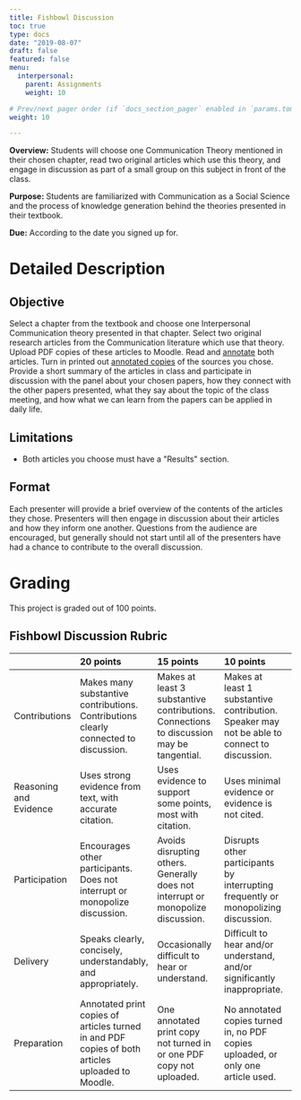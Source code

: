 ```yaml
---
title: Fishbowl Discussion
toc: true
type: docs
date: "2019-08-07"
draft: false
featured: false
menu:
  interpersonal:
    parent: Assignments
    weight: 10

# Prev/next pager order (if `docs_section_pager` enabled in `params.toml`)
weight: 10

---
```


**Overview:** Students will choose one Communication Theory mentioned in
their chosen chapter, read two original articles which use this theory,
and engage in discussion as part of a small group on this subject in
front of the class.

**Purpose:** Students are familiarized with Communication as a Social
Science and the process of knowledge generation behind the theories
presented in their textbook.

<!--
Target Length:**
-->

**Due:** According to the date you signed up for.

Detailed Description
====================

Objective
---------

Select a chapter from the textbook and choose one Interpersonal
Communication theory presented in that chapter. Select two original
research articles from the Communication literature which use that
theory. Upload PDF copies of these articles to Moodle. Read and
[annotate](/course/interpersonal/assignment/annotating-articles/) both
articles. Turn in printed out [annotated
copies](/course/interpersonal/assignment/annotating-articles/) of the
sources you chose. Provide a short summary of the articles in class and
participate in discussion with the panel about your chosen papers, how
they connect with the other papers presented, what they say about the
topic of the class meeting, and how what we can learn from the papers
can be applied in daily life.

Limitations
-----------

-   Both articles you choose must have a "Results" section.

Format
------

Each presenter will provide a brief overview of the contents of the
articles they chose. Presenters will then engage in discussion about
their articles and how they inform one another. Questions from the
audience are encouraged, but generally should not start until all of the
presenters have had a chance to contribute to the overall discussion.

Grading
=======

This project is graded out of 100 points.

Fishbowl Discussion Rubric
--------------------------

|                        | 20 points                                                                                        | 15 points                                                                                | 10 points                                                                                    | 5 points
|:-----------------------|:-----------------------|:-----------------------|:-----------------------|:-----------------------|
| Contributions          | Makes many substantive contributions. Contributions clearly connected to discussion.             | Makes at least 3 substantive contributions. Connections to discussion may be tangential. | Makes at least 1 substantive contribution. Speaker may not be able to connect to discussion. | No contributions are made.
| Reasoning and Evidence | Uses strong evidence from text, with accurate citation.                                          | Uses evidence to support some points, most with citation.                                | Uses minimal evidence or evidence is not cited.                                              | No evidence is presented.
| Participation          | Encourages other participants. Does not interrupt or monopolize discussion.                      | Avoids disrupting others. Generally does not interrupt or monopolize discussion.         | Disrupts other participants by interrupting frequently or monopolizing discussion.           | Does not participate.
| Delivery               | Speaks clearly, concisely, understandably, and appropriately.                                    | Occasionally difficult to hear or understand.                                            | Difficult to hear and/or understand, and/or significantly inappropriate.                     | Does not speak.
| Preparation            | Annotated print copies of articles turned in and PDF copies of both articles uploaded to Moodle. | One annotated print copy not turned in or one PDF copy not uploaded.                     | No annotated copies turned in, no PDF copies uploaded, or only one article used.             | None of these complete at beginning of discussion period.

<!--
Examples
========
-->
<!--
Acknowledgments
===============
-->
<!--
References and End Notes
========================

[^student-permission]: Many thanks to the students who have given me permission to use examples based on their work. Student consent forms are on file.
-->
<!-- Previous Versions:

   v#   | Date       | Modifications
  ------|------------|:--------------
  v1.00 | 2019-08-08 | Changes for Hugo compatibility, no longer contract based
  v0.01 | 2018-03-20 | Refined Grading Scale
  v0.00 | 2018-03-05 | Initial Version

-->
